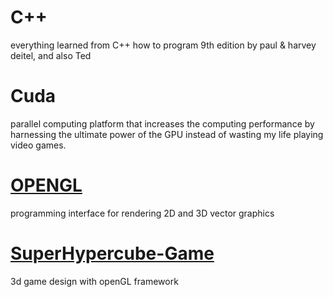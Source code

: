 # C++
everything learned from C++ how to program 9th edition by paul & harvey deitel, and also Ted 


# Cuda

parallel computing platform that increases the computing performance by harnessing the ultimate power of the GPU instead of wasting my life playing video games.

# [OPENGL](https://github.com/yida-li/OPENGL)

programming interface for rendering 2D and 3D vector graphics


# [SuperHypercube-Game](https://github.com/yida-li/SuperHypercube-Game)

3d game design with openGL framework